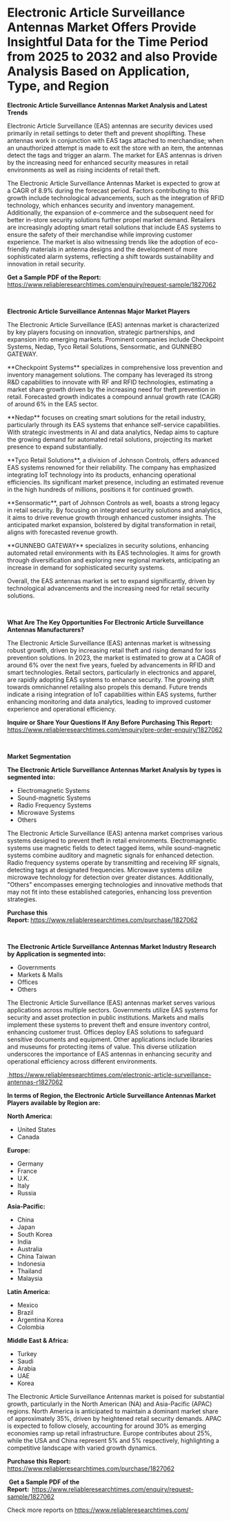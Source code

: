 <p><h1>Electronic Article Surveillance Antennas Market Offers Provide Insightful Data for the Time Period from 2025 to 2032 and also Provide Analysis Based on Application, Type, and Region</h1></p><p><strong>Electronic Article Surveillance Antennas Market Analysis and Latest Trends</strong></p>
<p><p>Electronic Article Surveillance (EAS) antennas are security devices used primarily in retail settings to deter theft and prevent shoplifting. These antennas work in conjunction with EAS tags attached to merchandise; when an unauthorized attempt is made to exit the store with an item, the antennas detect the tags and trigger an alarm. The market for EAS antennas is driven by the increasing need for enhanced security measures in retail environments as well as rising incidents of retail theft.</p><p>The Electronic Article Surveillance Antennas Market is expected to grow at a CAGR of 8.9% during the forecast period. Factors contributing to this growth include technological advancements, such as the integration of RFID technology, which enhances security and inventory management. Additionally, the expansion of e-commerce and the subsequent need for better in-store security solutions further propel market demand. Retailers are increasingly adopting smart retail solutions that include EAS systems to ensure the safety of their merchandise while improving customer experience. The market is also witnessing trends like the adoption of eco-friendly materials in antenna designs and the development of more sophisticated alarm systems, reflecting a shift towards sustainability and innovation in retail security.</p></p>
<p><strong>Get a Sample PDF of the Report:&nbsp;</strong> <a href="https://www.reliableresearchtimes.com/enquiry/request-sample/1827062?utm_campaign=2396&utm_medium=2&utm_source=Github&utm_content=ia&utm_term=28022025&utm_id=electronic-article-surveillance-antennas">https://www.reliableresearchtimes.com/enquiry/request-sample/1827062</a></p>
<p>&nbsp;</p>
<p><strong>Electronic Article Surveillance Antennas Major Market Players</strong></p>
<p><p>The Electronic Article Surveillance (EAS) antennas market is characterized by key players focusing on innovation, strategic partnerships, and expansion into emerging markets. Prominent companies include Checkpoint Systems, Nedap, Tyco Retail Solutions, Sensormatic, and GUNNEBO GATEWAY.</p><p>**Checkpoint Systems** specializes in comprehensive loss prevention and inventory management solutions. The company has leveraged its strong R&D capabilities to innovate with RF and RFID technologies, estimating a market share growth driven by the increasing need for theft prevention in retail. Forecasted growth indicates a compound annual growth rate (CAGR) of around 6% in the EAS sector.</p><p>**Nedap** focuses on creating smart solutions for the retail industry, particularly through its EAS systems that enhance self-service capabilities. With strategic investments in AI and data analytics, Nedap aims to capture the growing demand for automated retail solutions, projecting its market presence to expand substantially.</p><p>**Tyco Retail Solutions**, a division of Johnson Controls, offers advanced EAS systems renowned for their reliability. The company has emphasized integrating IoT technology into its products, enhancing operational efficiencies. Its significant market presence, including an estimated revenue in the high hundreds of millions, positions it for continued growth.</p><p>**Sensormatic**, part of Johnson Controls as well, boasts a strong legacy in retail security. By focusing on integrated security solutions and analytics, it aims to drive revenue growth through enhanced customer insights. The anticipated market expansion, bolstered by digital transformation in retail, aligns with forecasted revenue growth.</p><p>**GUNNEBO GATEWAY** specializes in security solutions, enhancing automated retail environments with its EAS technologies. It aims for growth through diversification and exploring new regional markets, anticipating an increase in demand for sophisticated security systems.</p><p>Overall, the EAS antennas market is set to expand significantly, driven by technological advancements and the increasing need for retail security solutions.</p></p>
<p>&nbsp;</p>
<p><strong>What Are The Key Opportunities For Electronic Article Surveillance Antennas Manufacturers?</strong></p>
<p><p>The Electronic Article Surveillance (EAS) antennas market is witnessing robust growth, driven by increasing retail theft and rising demand for loss prevention solutions. In 2023, the market is estimated to grow at a CAGR of around 6% over the next five years, fueled by advancements in RFID and smart technologies. Retail sectors, particularly in electronics and apparel, are rapidly adopting EAS systems to enhance security. The growing shift towards omnichannel retailing also propels this demand. Future trends indicate a rising integration of IoT capabilities within EAS systems, further enhancing monitoring and data analytics, leading to improved customer experience and operational efficiency.</p></p>
<p><strong>Inquire or Share Your Questions If Any Before Purchasing This Report:</strong> <a href="https://www.reliableresearchtimes.com/enquiry/pre-order-enquiry/1827062?utm_campaign=2396&utm_medium=2&utm_source=Github&utm_content=ia&utm_term=28022025&utm_id=electronic-article-surveillance-antennas">https://www.reliableresearchtimes.com/enquiry/pre-order-enquiry/1827062</a></p>
<p>&nbsp;</p>
<p><strong>Market Segmentation</strong></p>
<p><strong>The Electronic Article Surveillance Antennas Market Analysis by types is segmented into:</strong></p>
<p><ul><li>Electromagnetic Systems</li><li>Sound-magnetic Systems</li><li>Radio Frequency Systems</li><li>Microwave Systems</li><li>Others</li></ul></p>
<p><p>The Electronic Article Surveillance (EAS) antenna market comprises various systems designed to prevent theft in retail environments. Electromagnetic systems use magnetic fields to detect tagged items, while sound-magnetic systems combine auditory and magnetic signals for enhanced detection. Radio frequency systems operate by transmitting and receiving RF signals, detecting tags at designated frequencies. Microwave systems utilize microwave technology for detection over greater distances. Additionally, "Others" encompasses emerging technologies and innovative methods that may not fit into these established categories, enhancing loss prevention strategies.</p></p>
<p><strong>Purchase this Report:&nbsp;</strong><a href="https://www.reliableresearchtimes.com/purchase/1827062?utm_campaign=2396&utm_medium=2&utm_source=Github&utm_content=ia&utm_term=28022025&utm_id=electronic-article-surveillance-antennas">https://www.reliableresearchtimes.com/purchase/1827062</a></p>
<p>&nbsp;</p>
<p><strong>The Electronic Article Surveillance Antennas Market Industry Research by Application is segmented into:</strong></p>
<p><ul><li>Governments</li><li>Markets & Malls</li><li>Offices</li><li>Others</li></ul></p>
<p><p>The Electronic Article Surveillance (EAS) antennas market serves various applications across multiple sectors. Governments utilize EAS systems for security and asset protection in public institutions. Markets and malls implement these systems to prevent theft and ensure inventory control, enhancing customer trust. Offices deploy EAS solutions to safeguard sensitive documents and equipment. Other applications include libraries and museums for protecting items of value. This diverse utilization underscores the importance of EAS antennas in enhancing security and operational efficiency across different environments.</p></p>
<p><a href="https://www.reliableresearchtimes.com/electronic-article-surveillance-antennas-r1827062?utm_campaign=2396&utm_medium=2&utm_source=Github&utm_content=ia&utm_term=28022025&utm_id=electronic-article-surveillance-antennas">&nbsp;https://www.reliableresearchtimes.com/electronic-article-surveillance-antennas-r1827062</a></p>
<p><strong>In terms of Region, the Electronic Article Surveillance Antennas Market Players available by Region are:</strong></p>
<p>
    <p> <strong> North America: </strong>
        <ul>
            <li>United States</li>
            <li>Canada</li>
        </ul>
        </p> 
    <p> <strong> Europe: </strong>
        <ul>
            <li>Germany</li>
            <li>France</li>
            <li>U.K.</li>
            <li>Italy</li>
            <li>Russia</li>
        </ul>
        </p> 
    <p> <strong> Asia-Pacific: </strong>
        <ul>
            <li>China</li>
            <li>Japan</li>
            <li>South Korea</li>
            <li>India</li>
            <li>Australia</li>
            <li>China Taiwan</li>
            <li>Indonesia</li>
            <li>Thailand</li>
            <li>Malaysia</li>
        </ul>
        </p> 
    <p> <strong> Latin America: </strong>
        <ul>
            <li>Mexico</li>
            <li>Brazil</li>
            <li>Argentina Korea</li>
            <li>Colombia</li>
        </ul>
        </p> 
    <p> <strong> Middle East & Africa: </strong>
        <ul>
            <li>Turkey</li>
            <li>Saudi</li>
            <li>Arabia</li>
            <li>UAE</li>
            <li>Korea</li>
        </ul>
    </p>
    </p>
<p><p>The Electronic Article Surveillance Antennas market is poised for substantial growth, particularly in the North American (NA) and Asia-Pacific (APAC) regions. North America is anticipated to maintain a dominant market share of approximately 35%, driven by heightened retail security demands. APAC is expected to follow closely, accounting for around 30% as emerging economies ramp up retail infrastructure. Europe contributes about 25%, while the USA and China represent 5% and 5% respectively, highlighting a competitive landscape with varied growth dynamics.</p></p>
<p><strong>Purchase this Report: </strong><a href="https://www.reliableresearchtimes.com/purchase/1827062?utm_campaign=2396&utm_medium=2&utm_source=Github&utm_content=ia&utm_term=28022025&utm_id=electronic-article-surveillance-antennas">https://www.reliableresearchtimes.com/purchase/1827062</a></p>
<p>&nbsp;<strong>Get a Sample PDF of the Report:&nbsp;&nbsp;</strong><a href="https://www.reliableresearchtimes.com/enquiry/request-sample/1827062?utm_campaign=2396&utm_medium=2&utm_source=Github&utm_content=ia&utm_term=28022025&utm_id=electronic-article-surveillance-antennas">https://www.reliableresearchtimes.com/enquiry/request-sample/1827062</a></p>
<p><strong></strong></p>
<p>Check more reports on <a href="https://www.reliableresearchtimes.com/?utm_campaign=2396&utm_medium=2&utm_source=Github&utm_content=ia&utm_term=28022025&utm_id=electronic-article-surveillance-antennas">https://www.reliableresearchtimes.com/</a></p>